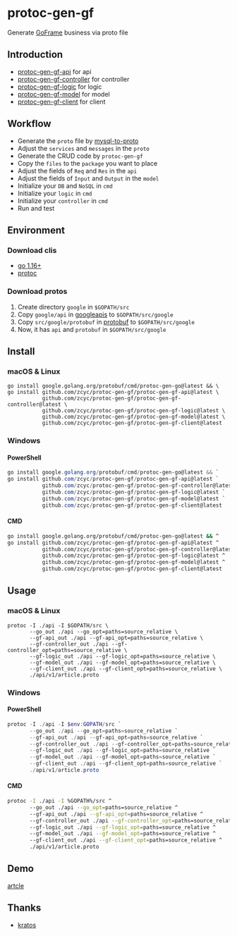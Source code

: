 # protoc-gen-gf

Generate [GoFrame](https://github.com/gogf/gf) business via proto file

## Introduction

- [protoc-gen-gf-api](./protoc-gen-gf-api) for api
- [protoc-gen-gf-controller](./protoc-gen-gf-controller) for controller
- [protoc-gen-gf-logic](./protoc-gen-gf-logic) for logic
- [protoc-gen-gf-model](./protoc-gen-gf-model) for model
- [protoc-gen-gf-client](./protoc-gen-gf-client) for client

## Workflow
- Generate the `proto` file by [mysql-to-proto](https://github.com/zcyc/mysql-to-proto) 
- Adjust the `services` and `messages` in the `proto`
- Generate the CRUD code by `protoc-gen-gf`
- Copy the `files` to the `package` you want to place
- Adjust the fields of `Req` and `Res` in the `api`
- Adjust the fields of `Input` and `Output` in the `model`
- Initialize your `DB` and `NoSQL` in `cmd`
- Initialize your `logic` in `cmd`
- Initialize your `controller` in `cmd`
- Run and test

## Environment

### Download clis

- [go 1.16+](https://golang.org/dl/)
- [protoc](https://github.com/protocolbuffers/protobuf/releases)

### Download protos

1. Create directory `google` in `$GOPATH/src`
2. Copy `google/api` in [googleapis](https://github.com/googleapis/googleapis) to `$GOPATH/src/google`
3. Copy `src/google/protobuf` in [protobuf](https://github.com/protocolbuffers/protobuf) to `$GOPATH/src/google`
4. Now, it has `api` and `protobuf` in `$GOPATH/src/google`

## Install

### macOS & Linux

```shell
go install google.golang.org/protobuf/cmd/protoc-gen-go@latest && \
go install github.com/zcyc/protoc-gen-gf/protoc-gen-gf-api@latest \
           github.com/zcyc/protoc-gen-gf/protoc-gen-gf-controller@latest \
           github.com/zcyc/protoc-gen-gf/protoc-gen-gf-logic@latest \
           github.com/zcyc/protoc-gen-gf/protoc-gen-gf-model@latest \
           github.com/zcyc/protoc-gen-gf/protoc-gen-gf-client@latest
```

### Windows

#### PowerShell

```powershell
go install google.golang.org/protobuf/cmd/protoc-gen-go@latest && `
go install github.com/zcyc/protoc-gen-gf/protoc-gen-gf-api@latest `
           github.com/zcyc/protoc-gen-gf/protoc-gen-gf-controller@latest `
           github.com/zcyc/protoc-gen-gf/protoc-gen-gf-logic@latest `
           github.com/zcyc/protoc-gen-gf/protoc-gen-gf-model@latest `
           github.com/zcyc/protoc-gen-gf/protoc-gen-gf-client@latest
```

#### CMD

```bash
go install google.golang.org/protobuf/cmd/protoc-gen-go@latest && ^
go install github.com/zcyc/protoc-gen-gf/protoc-gen-gf-api@latest ^
           github.com/zcyc/protoc-gen-gf/protoc-gen-gf-controller@latest ^
           github.com/zcyc/protoc-gen-gf/protoc-gen-gf-logic@latest ^
           github.com/zcyc/protoc-gen-gf/protoc-gen-gf-model@latest ^
           github.com/zcyc/protoc-gen-gf/protoc-gen-gf-client@latest
```

## Usage

### macOS & Linux

```shell
protoc -I ./api -I $GOPATH/src \
       --go_out ./api --go_opt=paths=source_relative \
       --gf-api_out ./api --gf-api_opt=paths=source_relative \
       --gf-controller_out ./api --gf-controller_opt=paths=source_relative \
       --gf-logic_out ./api --gf-logic_opt=paths=source_relative \
       --gf-model_out ./api --gf-model_opt=paths=source_relative \
       --gf-client_out ./api --gf-client_opt=paths=source_relative \
       ./api/v1/article.proto
```

### Windows

#### PowerShell

```powershell
protoc -I ./api -I $env:GOPATH/src `
       --go_out ./api --go_opt=paths=source_relative `
       --gf-api_out ./api --gf-api_opt=paths=source_relative `
       --gf-controller_out ./api --gf-controller_opt=paths=source_relative `
       --gf-logic_out ./api --gf-logic_opt=paths=source_relative `
       --gf-model_out ./api --gf-model_opt=paths=source_relative `
       --gf-client_out ./api --gf-client_opt=paths=source_relative `
       ./api/v1/article.proto
```

#### CMD

```bash
protoc -I ./api -I %GOPATH%/src ^
       --go_out ./api --go_opt=paths=source_relative ^
       --gf-api_out ./api --gf-api_opt=paths=source_relative ^
       --gf-controller_out ./api --gf-controller_opt=paths=source_relative ^
       --gf-logic_out ./api --gf-logic_opt=paths=source_relative ^
       --gf-model_out ./api --gf-model_opt=paths=source_relative ^
       --gf-client_out ./api --gf-client_opt=paths=source_relative ^
       ./api/v1/article.proto
```

## Demo

[artcle](./example)

## Thanks

- [kratos](https://github.com/go-kratos/kratos/tree/main/cmd/protoc-gen-go-http)
